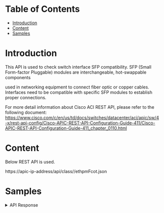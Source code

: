 # Table of Contents
- [Introduction](#introduction)
- [Content](#content)
- [Samples](#sample)

# Introduction <a name="introduction"></a>
This API is used to check switch interface SFP compatibility. SFP (Small Form-factor Pluggable) modules are interchangeable, hot-swappable components

used in networking equipment to connect fiber optic or copper cables. Interfaces need to be compatible with specific SFP modules to establish proper connections. 

For more detail information about Cisco ACI REST API, please refer to the following document: https://www.cisco.com/c/en/us/td/docs/switches/datacenter/aci/apic/sw/4-x/rest-api-config/Cisco-APIC-REST-API-Configuration-Guide-411/Cisco-APIC-REST-API-Configuration-Guide-411_chapter_0110.html

# Content <a name="content"></a>
Below REST API is used. 


https://apic-ip-address/api/class/<dn>/ethpmFcot.json

# Samples <a name="sample"></a>
<details><summary>API Response</summary>

```json
[
  {
    "ethpmFcot": {
      "attributes": {
        "actualType": "sfp",
        "baseResvd1": "0",
        "baseResvd2": "0",
        "baseResvd3": "0",
        "baseResvd4": "0,0,0",
        "brIn100MHz": "13",
        "brMaxMargin": "0",
        "brMinMargin": "0",
        "ccex": "100",
        "ccid": "160",
        "childAction": "",
        "connectType": "0",
        "dateCode": "49,55,48,55,50,57,32,32",
        "description": "0,0,0,0,0,0,0,0,0,0,0,0,0,0,0,0,0,0,0,0,0",
        "diagMonType": "0",
        "distIn100mFor9u": "0",
        "distIn10mFor50u": "0",
        "distIn10mFor60u": "0",
        "distIn1mForCu": "100",
        "distInKmFor9u": "0",
        "dn": "topology/pod-1/node-101/sys/phys-[eth1/45]/phys/fcot",
        "encoding": "1",
        "enhOption": "0",
        "extOption": "0,26",
        "fCTxType": "33",
        "fcotNum": "45",
        "fcotStatus": "0",
        "fcotType": "8",
        "flags": "ok",
        "gigEthCC": "8",
        "guiCiscoEID": "unknown",
        "guiCiscoPID": "",
        "guiCiscoPN": "",
        "guiName": "OEM             ",
        "guiPN": "SFPC1110        ",
        "guiRev": "1.0 ",
        "guiSN": "17706510221     ",
        "isFcotPresent": "yes",
        "maxSpeed": "0",
        "minSpeed": "0",
        "modTs": "never",
        "monPolDn": "uni/infra/moninfra-default",
        "partNumber": "0,0,0,0,0,0,0,0,0,0,0",
        "sff8472Compl": "0",
        "state": "inserted",
        "status": "",
        "type": "sfp",
        "typeName": "1000base-T",
        "vendorData": "0,0,17,106,166,230,254,70,184,141,237,76,7,113,206,234,176,169,54,0,0,0,0,0,0,0,0,0,221,163,82,98",
        "vendorId": "0,0,0",
        "vendorName": "79,69,77,32,32,32,32,32,32,32,32,32,32,32,32,32",
        "vendorPn": "83,70,80,67,49,49,49,48,32,32,32,32,32,32,32,32",
        "vendorRev": "49,46,48,32",
        "vendorSn": "49,55,55,48,54,53,49,48,50,50,49,32,32,32,32,32",
        "versionId": "0,0,0,0,0",
        "xcvrCode": "0,0,0,8,0,0,0,0",
        "xcvrExtId": "4",
        "xcvrId": "3"
      }
    }
  },
  {
    "ethpmFcot": {
      "attributes": {
        "actualType": "sfp",
        "baseResvd1": "0",
        "baseResvd2": "0",
        "baseResvd3": "0",
        "baseResvd4": "0,0,0",

      }
    }
  }
]
```
</details>
<br />